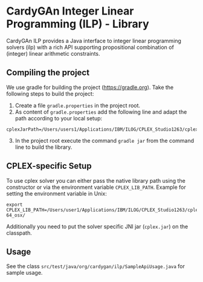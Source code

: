 # CardyGAn Integer Linear Programming (ILP) - Library

CardyGAn ILP provides a Java interface to integer linear programming solvers (ilp) with a rich API supporting propositional combination of (integer) linear arithmetic constraints.

## Compiling the project
We use gradle for building the project (https://gradle.org). Take the following steps to build the project:
1. Create a file `gradle.properties` in the project root.
2. As content of `gradle.properties` add the following line and adapt the path according to your local setup:
```
cplexJarPath=/Users/users1/Applications/IBM/ILOG/CPLEX_Studio1263/cplex/lib/cplex.jar
```
3. In the project root execute the command `gradle jar` from the command line to build the library.

## CPLEX-specific Setup
To use cplex solver you can either pass the native library path using the constructor or via the environment variable ```CPLEX_LIB_PATH```. Example for setting the environment variable in Unix:
```
export CPLEX_LIB_PATH=/Users/user1/Applications/IBM/ILOG/CPLEX_Studio1263/cplex/bin/x86-64_osx/
```

Additionally you need to put the solver specific JNI jar (`cplex.jar`) on the classpath.

## Usage
See the class `src/test/java/org/cardygan/ilp/SampleApiUsage.java` for sample usage.
